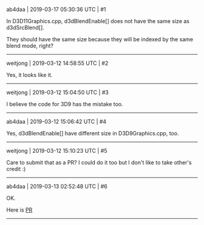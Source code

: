 ab4daa | 2019-03-17 05:30:36 UTC | #1

In D3D11Graphics.cpp, d3dBlendEnable[] does not have the same size as d3dSrcBlend[].

They should have the same size because they will be indexed by the same blend mode, right?

-------------------------

weitjong | 2019-03-12 14:58:55 UTC | #2

Yes, it looks like it.

-------------------------

weitjong | 2019-03-12 15:04:50 UTC | #3

I believe the code for 3D9 has the mistake too.

-------------------------

ab4daa | 2019-03-12 15:06:42 UTC | #4

Yes, d3dBlendEnable[] have different size in D3D9Graphics.cpp, too.

-------------------------

weitjong | 2019-03-12 15:10:23 UTC | #5

Care to submit that as a PR? I could do it too but I don't like to take other's credit :)

-------------------------

ab4daa | 2019-03-13 02:52:48 UTC | #6

OK.


Here is [PR](https://github.com/urho3d/Urho3D/pull/2429)

-------------------------

